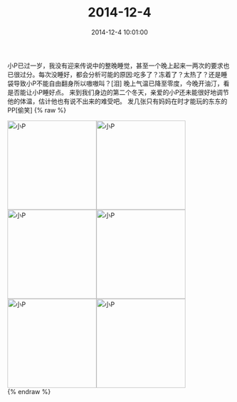 ﻿---
title: 2014-12-4
date: 2014-12-4 10:01:00
tags:
categories: 妈妈
---
小P已过一岁，我没有迎来传说中的整晚睡觉，甚至一个晚上起来一两次的要求也已很过分。每次没睡好，都会分析可能的原因:吃多了？冻着了？太热了？还是睡袋导致小P不能自由翻身所以嗷嗷叫？[泪]
晚上气温已降至零度，今晚开油汀，看是否能让小P睡好点。
来到我们身边的第二个冬天，亲爱的小P还未能很好地调节他的体温，估计他也有说不出来的难受吧。
发几张只有妈妈在时才能玩的东东的PP[偷笑]
{% raw %}
<div style="width:500 px">
<div style="float:left; width:100 px"><img src="/images/微信图片_20171011074054.jpg" width="200" alt="小P"></div>
<div style="float:left; width:100 px"><img src="/images/微信图片_20171011074105.jpg" width="200" alt="小P"></div>
<div style="float:left; width:100 px"><img src="/images/微信图片_20171011074123.jpg" width="200" alt="小P"></div>
<div style="float:left; width:100 px"><img src="/images/微信图片_20171011074134.jpg" width="200" alt="小P"></div>
<div style="float:left; width:100 px"><img src="/images/微信图片_20171011074145.jpg" width="200" alt="小P"></div>
<div style="float:left; width:100 px"><img src="/images/微信图片_20171011074155.jpg" width="200" alt="小P"></div>
<div style="clear:both"></div>
</div>
{% endraw %}
